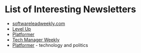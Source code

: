 # List of Interesting Newsletters

* [softwareleadweekly.com](https://softwareleadweekly.com/)
* [Level Up](https://levelup.patkua.com/)
* [Platformer](https://www.platformer.news/)
* [Tech Manager Weekly](https://www.techmanagerweekly.com/)
* [Platformer](https://www.platformer.news/?ref=platformer-newsletter) - technology and politics
